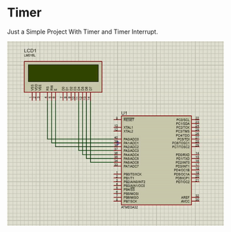 # Timer

Just a Simple Project With Timer and Timer Interrupt.

<img src="https://github.com/parsahemmasi/avr_tutorial/blob/main/Timer/Others/ezgif-3-7cd8fa0f03.gif"  />
